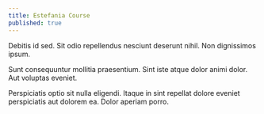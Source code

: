 ```yaml
---
title: Estefania Course
published: true
---
```


Debitis id sed. Sit odio repellendus nesciunt deserunt nihil. Non dignissimos ipsum.

Sunt consequuntur mollitia praesentium. Sint iste atque dolor animi dolor. Aut voluptas eveniet.

Perspiciatis optio sit nulla eligendi. Itaque in sint repellat dolore eveniet perspiciatis aut dolorem ea. Dolor aperiam porro.